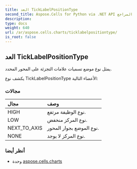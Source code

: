 ```yaml
---
title: العد TickLabelPositionType
second_title: Aspose.Cells for Python via .NET API المراجع
description:
type: docs
weight: 640
url: /ar/aspose.cells.charts/ticklabelpositiontype/
is_root: false
---
```

##  العد TickLabelPositionType
يمثل نوع موضع تسميات علامات التجزئة على المحور المحدد.



يكشف نوع TickLabelPositionType الأعضاء التالية:

###  مجالات
| مجال| وصف|
| :- | :- |
| HIGH | نوع الوظيفة مرتفع.|
| LOW | نوع المركز منخفض.|
| NEXT_TO_AXIS | نوع الموضع بجوار المحور.|
| NONE | نوع المركز لا يوجد.|



###  أنظر أيضا
* وحدة [aspose.cells.charts](..)
